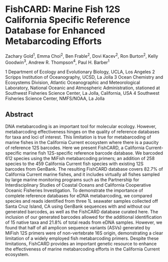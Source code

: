 # FishCARD: Marine Fish 12S California Specific Reference Database for Enhanced Metabarcoding Efforts

Zachary Gold<sup>1</sup>, Emma Choi<sup>2</sup>, Ben Frable<sup>2</sup>, Dovi Kacev<sup>2</sup>, Ron Burton<sup>2</sup>, Kelly Goodwin<sup>3</sup>, Andrew R. Thompson<sup>4</sup>, Paul H. Barber<sup>1</sup>

1 Department of Ecology and Evolutionary Biology, UCLA, Los Angeles
2 Scripps Institution of Oceanography, UCSD, La Jolla
3 Ocean Chemistry and Ecosystems Division, Atlantic Oceanographic and Meteorological Laboratory, National Oceanic and Atmospheric Administration, stationed at Southwest Fisheries Science Center, La Jolla, California, USA
4 Southwest Fisheries Science Center, NMFS/NOAA, La Jolla

## Abstract
DNA metabarcoding is an important tool for molecular ecology. However, metabarcoding effectiveness hinges on the quality of reference databases for taxa and loci of interest. This limitation is true for metabarcoding of marine fishes in the California Current ecosystem where there is a paucity of reference 12S barcodes. Here we present FishCARD, a California Current-specific marine fish 12S-specific reference barcode database. We barcoded 612 species using the MiFish metabarcoding primers; an addition of 258 species to the 459 California Current fish species with existing 12S barcodes from GenBank. The resulting FishCARD database covers 82.7% of California Current marine fishes, and it includes virtually all fishes sampled by large marine monitoring programs such as the Partnership for Interdisciplinary Studies of Coastal Oceans and California Cooperative Oceanic Fisheries Investigation. To demonstrate the importance of complete reference databases for eDNA metabarcoding, we compared species and reads identified from three 1L seawater samples collected off Santa Cruz Island, CA using GenBank sequences with and without our generated barcodes, as well as the FishCARD database curated here. The inclusion of our generated barcodes allowed for the additional identification of 15 native taxa and 21.8% of total reads from eDNA samples. However, we found that half of all amplicon sequence variants (ASVs) generated by MiFish 12S primers were of non-vertebrate 16S origin, demonstrating a clear limitation of a widely employed fish metabarcoding primers. Despite these limitations, FishCARD provides an important genetic resource to enhance the effectiveness of marine metabarcoding efforts in the California Current ecosystem.

